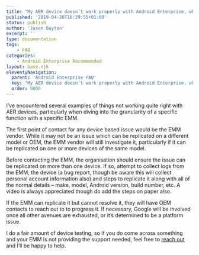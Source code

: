 ```yaml
---
title: "My AER device doesn’t work properly with Android Enterprise, what should I do?"
published: '2019-04-26T16:39:55+01:00'
status: publish
author: 'Jason Bayton'
excerpt: ''
type: documentation
tags: 
    - FAQ
categories:
    - Android Enterprise Recommended
layout: base.njk
eleventyNavigation:
  parent: 'Android Enterprise FAQ'
  key: "My AER device doesn’t work properly with Android Enterprise, what should I do?"
  order: 9000
--- 
```

I’ve encountered several examples of things not working quite right with AER devices, particularly when diving into the granularity of a specific function with a specific EMM.

The first point of contact for any device based issue would be the EMM vendor. While it may not be an issue which can be replicated on a different model or OEM, the EMM vendor will still investigate it, particularly if it can be replicated on one or more devices of the same model.

Before contacting the EMM, the organisation should ensure the issue can be replicated on more than one device. If so, attempt to collect logs from the EMM, the device (a bug report, though be aware this will collect personal account information also) and steps to replicate it along with all of the normal details – make, model, Android version, build number, etc. A video is always appreciated though do add the steps on paper also.

If the EMM can replicate it but cannot resolve it, they will have OEM contacts to reach out to to progress it. If necessary, Google will be involved once all other avenues are exhausted, or it’s determined to be a platform issue.

I do a fair amount of device testing, so if you do come across something and your EMM is not providing the support needed, feel free to [reach out](/contact) and I’ll be happy to help.

